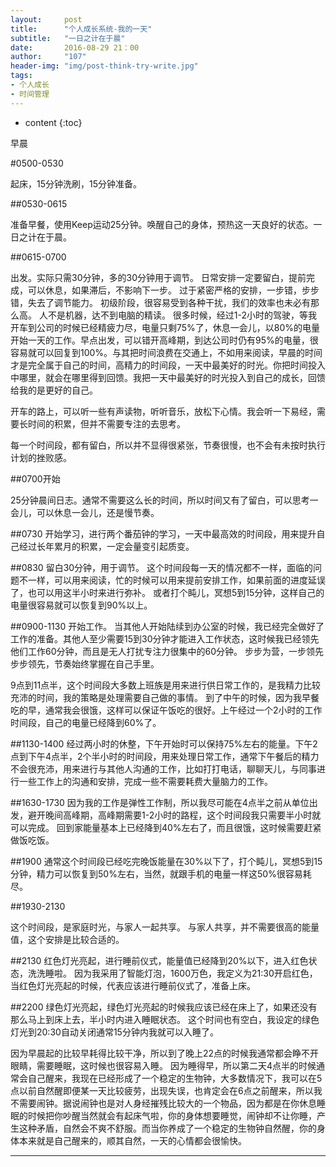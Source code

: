 ```yaml
---
layout:     post
title:      "个人成长系统-我的一天"
subtitle:   "一日之计在于晨"
date:       2016-08-29 21：00 
author:     "107"
header-img: "img/post-think-try-write.jpg"
tags:
- 个人成长 
- 时间管理
---
```


* content
{:toc}

早晨

#0500-0530

起床，15分钟洗刷，15分钟准备。

##0530-0615

准备早餐，使用Keep运动25分钟。唤醒自己的身体，预热这一天良好的状态。一日之计在于晨。





##0615-0700

出发。实际只需30分钟，多的30分钟用于调节。
日常安排一定要留白，提前完成，可以休息，如果滞后，不影响下一步。
过于紧密严格的安排，一步错，步步错，失去了调节能力。
初级阶段，很容易受到各种干扰，我们的效率也未必有那么高。
人不是机器，达不到电脑的精读。
很多时候，经过1-2小时的驾驶，等我开车到公司的时候已经精疲力尽，电量只剩75%了，休息一会儿，以80%的电量开始一天的工作。早点出发，可以错开高峰期，到达公司时仍有95%的电量，很容易就可以回复到100%。与其把时间浪费在交通上，不如用来阅读，早晨的时间才是完全属于自己的时间，高精力的时间段，一天中最美好的时光。你把时间投入中哪里，就会在哪里得到回馈。我把一天中最美好的时光投入到自己的成长，回馈给我的是更好的自己。

开车的路上，可以听一些有声读物，听听音乐，放松下心情。我会听一下易经，需要长时间的积累，但并不需要专注的去思考。

每一个时间段，都有留白，所以并不显得很紧张，节奏很慢，也不会有未按时执行计划的挫败感。

##0700开始

25分钟晨间日志。通常不需要这么长的时间，所以时间又有了留白，可以思考一会儿，可以休息一会儿，还是慢节奏。

##0730
开始学习，进行两个番茄钟的学习，一天中最高效的时间段，用来提升自己经过长年累月的积累，一定会量变引起质变。

##0830
留白30分钟，用于调节。
这个时间段每一天的情况都不一样，面临的问题不一样，可以用来阅读，忙的时候可以用来提前安排工作，如果前面的进度延误了，也可以用这半小时来进行弥补。
或者打个盹儿，冥想5到15分钟，这样自己的电量很容易就可以恢复到90%以上。

##0900-1130
开始工作。
当其他人开始陆续到办公室的时候，我已经完全做好了工作的准备。其他人至少需要15到30分钟才能进入工作状态，这时候我已经领先他们工作60分钟，而且是无人打扰专注力很集中的60分钟。
步步为营，一步领先步步领先，节奏始终掌握在自己手里。

9点到11点半，这个时间段大多数上班族是用来进行供日常工作的，是我精力比较充沛的时间，我的策略是处理需要自己做的事情。
到了中午的时候，因为我早餐吃的早，通常我会很饿，这样可以保证午饭吃的很好。上午经过一个2小时的工作时间段，自己的电量已经降到60%了。

##1130-1400
经过两小时的休整，下午开始时可以保持75%左右的能量。下午2点到下午4点半，2个半小时的时间段，用来处理日常工作，通常下午餐后的精力不会很充沛，用来进行与其他人沟通的工作，比如打打电话，聊聊天儿，与同事进行一些工作上的沟通和安排，完成一些不需要耗费大量脑力的工作。

##1630-1730
因为我的工作是弹性工作制，所以我尽可能在4点半之前从单位出发，避开晚间高峰期，高峰期需要1-2小时的路程，这个时间段我只需要半小时就可以完成。
回到家能量基本上已经降到40%左右了，而且很饿，这时候需要赶紧做饭吃饭。

##1900
通常这个时间段已经吃完晚饭能量在30%以下了，打个盹儿，冥想5到15分钟，精力可以恢复到50%左右，当然，就跟手机的电量一样这50%很容易耗尽。

##1930-2130

这个时间段，是家庭时光，与家人一起共享。
与家人共享，并不需要很高的能量值，这个安排是比较合适的。

##2130
红色灯光亮起，进行睡前仪式，能量值已经降到20%以下，进入红色状态，洗洗睡啦。
因为我采用了智能灯泡，1600万色，我定义为21:30开启红色，当红色灯光亮起的时候，代表应该进行睡前仪式了，准备上床。

##2200
绿色灯光亮起，绿色灯光亮起的时候我应该已经在床上了，如果还没有那么马上到床上去，半小时内进入睡眠状态。
这个时间也有空白，我设定的绿色灯光到20:30自动关闭通常15分钟内我就可以入睡了。

因为早晨起的比较早耗得比较干净，所以到了晚上22点的时候我通常都会睁不开眼睛，需要睡眠，这时候也很容易入睡。
因为睡得早，所以第二天4点半的时候通常会自己醒来，我现在已经形成了一个稳定的生物钟，大多数情况下，我可以在5点以前自然醒即便某一天比较疲劳，出现失误，也肯定会在6点之前醒来，所以我不需要闹钟。据说闹钟也是对人身经摧残比较大的一个物品，因为都是在你休息睡眠的时候把你吵醒当然就会有起床气啦，你的身体想要睡觉，闹钟却不让你睡，产生这种矛盾，自然会不爽不舒服。而当你养成了一个稳定的生物钟自然醒，你的身体本来就是自己醒来的，顺其自然，一天的心情都会很愉快。





---
